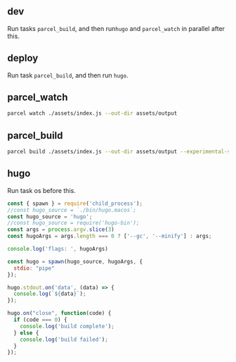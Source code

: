 <!-- https://github.com/egoist/maid -->
## dev

Run tasks `parcel_build`, and then run`hugo` and `parcel_watch` in parallel after this.

## deploy

Run task `parcel_build`, and then run `hugo`.

## parcel_watch

```bash
parcel watch ./assets/index.js --out-dir assets/output
```

## parcel_build

```bash
parcel build ./assets/index.js --out-dir assets/output --experimental-scope-hoisting
```

## hugo

Run task os before this.

```js
const { spawn } = require('child_process');
//const hugo_source = `./bin/hugo.macos`;
const hugo_source = 'hugo';
//const hugo_source = require('hugo-bin');
const args = process.argv.slice(3)
const hugoArgs = args.length === 0 ? ['--gc', '--minify'] : args;

console.log('flags: ', hugoArgs)

const hugo = spawn(hugo_source, hugoArgs, { 
  stdio: "pipe"
});

hugo.stdout.on('data', (data) => {
  console.log(`${data}`);
});

hugo.on("close", function(code) {
  if (code === 0) {
    console.log('build complete');
  } else {
    console.log('build failed');
  }
});
```